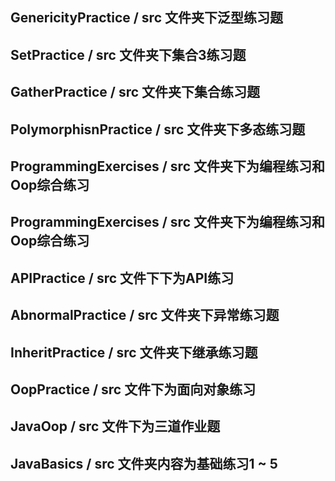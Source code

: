 ## GenericityPractice / src 文件夹下泛型练习题

## SetPractice / src 文件夹下集合3练习题

## GatherPractice / src 文件夹下集合练习题

## PolymorphisnPractice / src 文件夹下多态练习题

## ProgrammingExercises / src 文件夹下为编程练习和Oop综合练习

## ProgrammingExercises / src 文件夹下为编程练习和Oop综合练习

## APIPractice / src 文件下下为API练习

## AbnormalPractice / src 文件夹下异常练习题

## InheritPractice / src 文件夹下继承练习题

## OopPractice / src 文件下为面向对象练习

##  JavaOop / src 文件下为三道作业题

##  JavaBasics / src 文件夹内容为基础练习1 ~ 5
